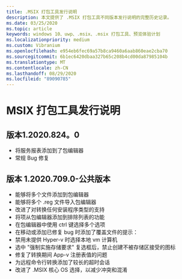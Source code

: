 ```yaml
---
title: .MSIX 打包工具发行说明
description: 本文提供了 .MSIX 打包工具不同版本发行说明的完整历史记录。
ms.date: 03/25/2020
ms.topic: article
keywords: windows 10、uwp、.msix、.msix 打包工具、预览体验计划
ms.localizationpriority: medium
ms.custom: Vibranium
ms.openlocfilehash: e954eb6fec69a57b8ca9460a6aab860eae2cba70
ms.sourcegitcommit: 6b1ec6420dbaa327b65c208b4cd00da87985104b
ms.translationtype: MT
ms.contentlocale: zh-CN
ms.lasthandoff: 08/29/2020
ms.locfileid: "89090785"
---
```

# <a name="release-notes-for-the-msix-packaging-tool"></a>MSIX 打包工具发行说明

## <a name="version-120208240"></a>版本1.2020.824。0
- 将服务报表添加到了包编辑器
- 常规 Bug 修复

## <a name="version-120207090---public-release"></a>版本 1.2020.709.0-公共版本
- 能够将多个文件添加到包编辑器
- 能够将多个 .reg 文件导入包编辑器
- 改进了对转换任何安装程序类型的支持
- 将项从包编辑器添加到排除列表的功能
- 在包编辑器中使用 ctrl 键选择多个选项
- 在移动或添加已修复 bug 时添加了覆盖文件的提示：
- 禁用未提供 Hyper-v 时选择本地 vm 计算机
- 选中 "强制实施存储要求" 复选框后，禁止创建不被存储区接受的图标
- 修复了转换期间 App-v 注册表值的问题
- 为远程命令行转换添加了较长的超时会话
- 改进了 .MSIX 核心 OS 选择，以减少冲突和混淆

